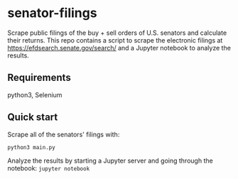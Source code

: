 # senator-filings
Scrape public filings of the buy + sell orders of U.S. senators and calculate their returns. This repo contains a script to scrape the electronic filings at https://efdsearch.senate.gov/search/ and a Jupyter notebook to analyze the results.

## Requirements

python3, Selenium

## Quick start

Scrape all of the senators' filings with:

```
python3 main.py
```

Analyze the results by starting a Jupyter server and going through the notebook: `jupyter notebook`
